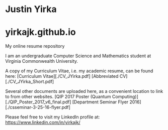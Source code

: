 # Justin Yirka
# yirkajk.github.io
My online resume repository

I am an undergraduate Computer Science and Mathematics student at Virginia Commonwealth University.

A copy of my Curriculum Vitae, i.e. my academic resume, can be found here:
  [Curriculum Vitae][./CV_JYirka.pdf]
  [Abbreviated CV][./CV_JYirka_Short.pdf]

Several other documents are uploaded here, as a convenient location to link to from other websites.
  [QIP 2017 Poster (Quantum Computing)][./QIP_Poster_2017_v6_final.pdf]
  [Department Seminar Flyer 2016][./csseminar-3-25-16-flyer.pdf]

Please feel free to visit my LinkedIn profile at: https://www.linkedin.com/in/yirkajk/
